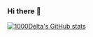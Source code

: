 ### Hi there 🧐

<!--
**1000Delta/1000Delta** is a ✨ _special_ ✨ repository because its `README.md` (this file) appears on your GitHub profile.

Here are some ideas to get you started:

- 🔭 I’m currently working on ...
- 🌱 I’m currently learning ...
- 👯 I’m looking to collaborate on ...
- 🤔 I’m looking for help with ...
- 💬 Ask me about ...
- 📫 How to reach me: ...
- 😄 Pronouns: ...
- ⚡ Fun fact: ... 
-->

[![1000Delta's GitHub stats](https://github-readme-stats-1000deltas-projects.vercel.app/api?username=1000Delta&theme=radical)](https://github.com/1000Delta) 
